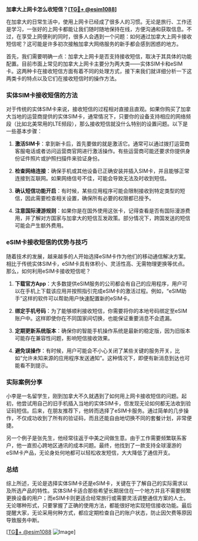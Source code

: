 **加拿大上网卡怎么收短信？[[TG💪+ @esim1088](https://t.me/s/esim1088)]**

在加拿大的日常生活中，使用上网卡已经成了很多人的习惯。无论是旅行、工作还是学习，一张好的上网卡都能让我们随时随地保持在线，方便沟通和获取信息。不过，在享受上网便利的同时，很多人会遇到一个问题：如何通过加拿大上网卡接收短信呢？这可能是许多初次接触加拿大网络服务的新手都会感到困惑的地方。

首先，我们需要明确一点：加拿大上网卡是否支持接收短信，取决于其具体的功能配置。目前市面上常见的加拿大上网卡主要分为两大类——实体SIM卡和eSIM卡。这两种卡在接收短信方面有着不同的处理方式，接下来我们就详细分析一下这两类卡的特点以及它们在接收短信时的操作方法。

### 实体SIM卡接收短信的方法

对于传统的实体SIM卡来说，接收短信的过程相对直接且直观。如果你购买了加拿大当地的运营商提供的实体SIM卡，通常情况下，只要你的设备支持相应的网络频段（比如北美常用的LTE频段），那么接收短信就没什么特别的设置问题。以下是一些基本步骤：

1. **激活SIM卡**：拿到新卡后，首先要做的就是激活它。通常可以通过拨打运营商客服电话或者访问运营商官网进行激活操作。有些运营商可能还要求你提供身份证件照片或护照扫描件来验证身份。

2. **检查网络连接**：确保手机或其他设备已正确安装并插入SIM卡，并且能够正常连接到互联网。如果网络信号不佳，可能会导致无法及时收到短信。

3. **确认短信功能开启**：有时候，某些应用程序可能会限制接收到特定类型的短信，因此需要检查相关设置，确保所有必要的权限都已授予。

4. **注意国际漫游规则**：如果你是在国外使用这张卡，记得查看是否有国际漫游费用，并了解对方国家与加拿大的短信互发政策。部分情况下，跨国发送的短信可能会产生额外费用。

### eSIM卡接收短信的优势与技巧

随着技术的发展，越来越多的人开始选择eSIM卡作为他们的移动通信解决方案。相比于传统实体SIM卡，eSIM卡具有体积小、灵活性高、无需物理更换等优点。那么，如何利用eSIM卡接收短信呢？

1. **下载官方App**：大多数提供eSIM服务的公司都会有自己的应用程序，用户可以在手机上下载该应用并按照指引完成eSIM卡的激活过程。例如，“eSIM助手”这样的软件可以帮助用户快速配置新的eSIM卡。

2. **绑定手机号码**：为了能够顺利接收短信，你需要将你的本地号码绑定至eSIM账户中。这样即使你在不同国家间切换，也能保证重要消息不会遗漏。

3. **定期更新系统版本**：确保你的智能手机操作系统是最新的稳定版，因为旧版本可能存在兼容性问题，影响短信接收效果。

4. **避免误操作**：有时候，用户可能会不小心关闭了某些关键的服务开关，比如“允许未知来源的应用程序发送通知”。这种情况下，即便有新消息到达也可能看不到提示。

### 实际案例分享

小李是一名留学生，刚到加拿大不久就遇到了如何用上网卡接收短信的问题。起初，他尝试用自己的旧手机插入当地的实体SIM卡，但发现无论如何都无法收到验证码短信。后来，在朋友推荐下，他转而选择了eSIM卡服务。通过简单的几步操作，不仅成功收到了所有的验证码，而且还能自由地切换不同的套餐计划，非常便捷。

另一个例子是张先生，他经常往返于中美之间做生意。由于工作需要频繁联系客户，他一直担心跨地区通讯的成本问题。最终，他找到了一款支持全球漫游的eSIM卡产品，无论身处何地都可以轻松收发短信，大大降低了通信开支。

### 总结

综上所述，无论是选择实体SIM卡还是eSIM卡，关键在于了解自己的实际需求以及所选产品的特性。实体SIM卡适合那些希望长期居住在一个地方并且不需要频繁更换设备的用户；而eSIM卡则更适合经常旅行或需要灵活调整通信方案的人士。无论哪种形式，只要掌握了正确的使用方法，都能很好地实现短信接收功能。最后提醒大家，无论采用何种方式，都应定期检查自己的账户状态，防止因欠费等原因导致服务中断。

[[TG💪+ @esim1088](https://t.me/s/esim1088) ![Image](https://i.postimg.cc/4NQfJmqS/Snipaste-2025-05-13-00-14-12.png)]